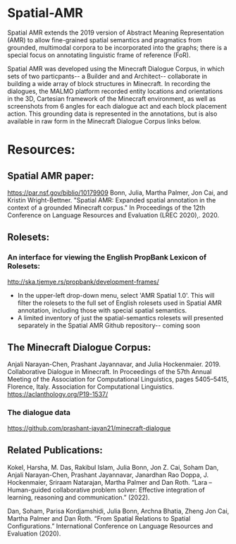 # Spatial-AMR

Spatial AMR extends the 2019 version of Abstract Meaning Representation (AMR) to allow fine-grained spatial semantics and pragmatics from grounded, multimodal corpora to be incorporated into the graphs; there is a special focus on annotating linguistic frame of reference (FoR). 

Spatial AMR was developed using the Minecraft Dialogue Corpus, in which sets of two particpants-- a Builder and and Architect-- collaborate in building a wide array of block structures in Minecraft. In recording the dialogues, the MALMO platform recorded entity locations and orientations in the 3D, Cartesian framework of the Minecraft environment, as well as screenshots from 6 angles for each dialogue act and each block placement action. This grounding data is represented in the annotations, but is also available in raw form in the Minecraft Dialogue Corpus links below.

# Resources:
## Spatial AMR paper:
https://par.nsf.gov/biblio/10179909
Bonn, Julia, Martha Palmer, Jon Cai, and Kristin Wright-Bettner. "Spatial AMR: Expanded spatial annotation in the context of a grounded Minecraft corpus." In Proceedings of the 12th Conference on Language Resources and Evaluation (LREC 2020),. 2020.

## Rolesets:
### An interface for viewing the English PropBank Lexicon of Rolesets:
http://ska.tjemye.rs/propbank/development-frames/
* In the upper-left drop-down menu, select 'AMR Spatial 1.0'. This will filter the rolesets to the full set of English rolesets used in Spatial AMR annotation, including those with special spatial semantics.
* A limited inventory of just the spatial-semantics rolesets will presented separately in the Spatial AMR Github repository-- coming soon

## The Minecraft Dialogue Corpus: 
Anjali Narayan-Chen, Prashant Jayannavar, and Julia Hockenmaier. 2019. Collaborative Dialogue in Minecraft. In Proceedings of the 57th Annual Meeting of the Association for Computational Linguistics, pages 5405–5415, Florence, Italy. Association for Computational Linguistics.
https://aclanthology.org/P19-1537/

### The dialogue data
https://github.com/prashant-jayan21/minecraft-dialogue

## Related Publications:
Kokel, Harsha, M. Das, Rakibul Islam, Julia Bonn, Jon Z. Cai, Soham Dan, Anjali Narayan-Chen, Prashant Jayannavar, Janardhan Rao Doppa, J. Hockenmaier, Sriraam Natarajan, Martha Palmer and Dan Roth. “Lara – Human-guided collaborative problem solver: Effective integration of learning, reasoning and communication.” (2022).

Dan, Soham, Parisa Kordjamshidi, Julia Bonn, Archna Bhatia, Zheng Jon Cai, Martha Palmer and Dan Roth. “From Spatial Relations to Spatial Configurations.” International Conference on Language Resources and Evaluation (2020).

